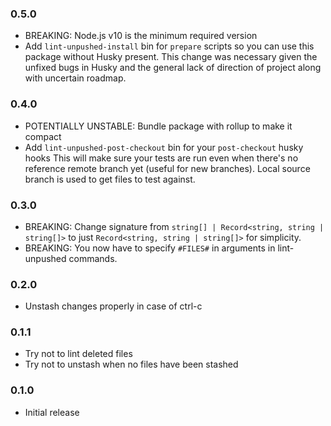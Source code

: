 ### 0.5.0

- BREAKING: Node.js v10 is the minimum required version
- Add `lint-unpushed-install` bin for `prepare` scripts so you can use this package without Husky present.
  This change was necessary given the unfixed bugs in Husky and the general lack of direction of project
  along with uncertain roadmap.

### 0.4.0

- POTENTIALLY UNSTABLE: Bundle package with rollup to make it compact
- Add `lint-unpushed-post-checkout` bin for your `post-checkout` husky hooks
  This will make sure your tests are run even when there's no reference remote branch yet (useful for new branches).
  Local source branch is used to get files to test against.

### 0.3.0

- BREAKING: Change signature from `string[] | Record<string, string | string[]>` to just `Record<string, string | string[]>` for simplicity.
- BREAKING: You now have to specify `#FILES#` in arguments in lint-unpushed commands.

### 0.2.0

- Unstash changes properly in case of ctrl-c

### 0.1.1

- Try not to lint deleted files
- Try not to unstash when no files have been stashed

### 0.1.0

- Initial release
